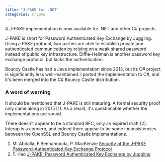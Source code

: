 ```yaml
---
title: "J-PAKE for .NET"
categories: crypto
---
```


A J-PAKE implementation is now available for .NET and other C# projects.

J-PAKE is short for Password Authenticated Key Exchange by Juggling. Using a PAKE protocol, two parties are able to establish private and authenticated communication by relying on a weak shared password instead of public key infrastructure. Diffie-Hellman is another password key exchange protocol, but lacks the authentication.

Bouncy Castle has had a Java implementation since 2013, but its C# project is significantly less well-maintained. I ported the implementation to C#, and it's been merged into the C# Bouncy Castle distribution.

### A word of warning

It should be mentioned that J-PAKE is still maturing. A formal security proof only came along in 2015 [1]. As a result, it's questionable whether the implementations are sound.

There doesn't appear to be a standard RFC, only an expired draft [2]. Interop is a concern, and indeed there appear to be some inconsistencies between the OpenSSL and Bouncy Castle implementations.

1. M. Abdalla, F.Benhamouda, P. MacKenzie [Security of the J-PAKE Password-Authenticated Key Exchange Protocol](http://www.normalesup.org/~fbenhamo/files/publications/SP_AbdBenMac15.pdf)
2. F. Hao [J-PAKE: Password Authenticated Key Exchange by Juggling](https://tools.ietf.org/html/draft-hao-jpake-01)
